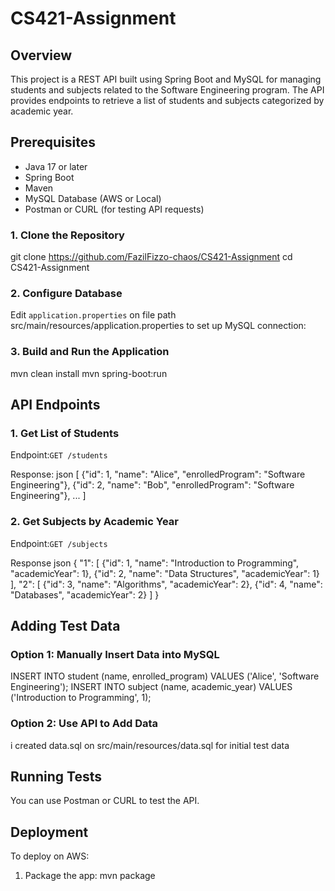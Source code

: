 # CS421-Assignment

## Overview
This project is a REST API built using Spring Boot and MySQL for managing students and subjects related to the Software Engineering program. The API provides endpoints to retrieve a list of students and subjects categorized by academic year.

## Prerequisites
- Java 17 or later
- Spring Boot
- Maven
- MySQL Database (AWS or Local)
- Postman or CURL (for testing API requests)

### 1. Clone the Repository
git clone https://github.com/FazilFizzo-chaos/CS421-Assignment
cd CS421-Assignment

### 2. Configure Database
Edit `application.properties` on file path src/main/resources/application.properties to set up MySQL connection:


### 3. Build and Run the Application
mvn clean install
mvn spring-boot:run

## API Endpoints
### 1. Get List of Students
Endpoint:`GET /students`

Response:
json
[
    {"id": 1, "name": "Alice", "enrolledProgram": "Software Engineering"},
    {"id": 2, "name": "Bob", "enrolledProgram": "Software Engineering"},
    ...
]


### 2. Get Subjects by Academic Year
Endpoint:`GET /subjects`

Response
json
{
    "1": [
        {"id": 1, "name": "Introduction to Programming", "academicYear": 1},
        {"id": 2, "name": "Data Structures", "academicYear": 1}
    ],
    "2": [
        {"id": 3, "name": "Algorithms", "academicYear": 2},
        {"id": 4, "name": "Databases", "academicYear": 2}
    ]
}

## Adding Test Data
### Option 1: Manually Insert Data into MySQL

INSERT INTO student (name, enrolled_program) VALUES ('Alice', 'Software Engineering');
INSERT INTO subject (name, academic_year) VALUES ('Introduction to Programming', 1);


### Option 2: Use API to Add Data
i created data.sql on src/main/resources/data.sql for initial test data

## Running Tests
You can use Postman or CURL to test the API.

## Deployment
To deploy on AWS:
1. Package the app:
mvn package


